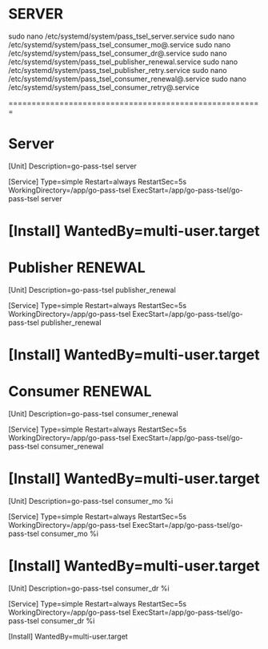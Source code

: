 # SERVER

sudo nano /etc/systemd/system/pass_tsel_server.service
sudo nano /etc/systemd/system/pass_tsel_consumer_mo@.service
sudo nano /etc/systemd/system/pass_tsel_consumer_dr@.service
sudo nano /etc/systemd/system/pass_tsel_publisher_renewal.service
sudo nano /etc/systemd/system/pass_tsel_publisher_retry.service
sudo nano /etc/systemd/system/pass_tsel_consumer_renewal@.service
sudo nano /etc/systemd/system/pass_tsel_consumer_retry@.service

=======================================================

# Server

[Unit]
Description=go-pass-tsel server

[Service]
Type=simple
Restart=always
RestartSec=5s
WorkingDirectory=/app/go-pass-tsel
ExecStart=/app/go-pass-tsel/go-pass-tsel server

[Install]
WantedBy=multi-user.target
=======================================================

# Publisher RENEWAL

[Unit]
Description=go-pass-tsel publisher_renewal

[Service]
Type=simple
Restart=always
RestartSec=5s
WorkingDirectory=/app/go-pass-tsel
ExecStart=/app/go-pass-tsel/go-pass-tsel publisher_renewal

[Install]
WantedBy=multi-user.target
=======================================================

# Consumer RENEWAL

[Unit]
Description=go-pass-tsel consumer_renewal

[Service]
Type=simple
Restart=always
RestartSec=5s
WorkingDirectory=/app/go-pass-tsel
ExecStart=/app/go-pass-tsel/go-pass-tsel consumer_renewal

[Install]
WantedBy=multi-user.target
=======================================================

[Unit]
Description=go-pass-tsel consumer_mo %i

[Service]
Type=simple
Restart=always
RestartSec=5s
WorkingDirectory=/app/go-pass-tsel
ExecStart=/app/go-pass-tsel/go-pass-tsel consumer_mo %i

[Install]
WantedBy=multi-user.target
=======================================================

[Unit]
Description=go-pass-tsel consumer_dr %i

[Service]
Type=simple
Restart=always
RestartSec=5s
WorkingDirectory=/app/go-pass-tsel
ExecStart=/app/go-pass-tsel/go-pass-tsel consumer_dr %i

[Install]
WantedBy=multi-user.target

